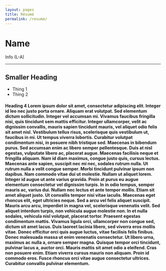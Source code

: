 ```yaml
---
layout: pages
title: Résumé
permalink: /resume/
---
```


# Name
Info (L-A)
***
## Smaller Heading
* Thing 1
* Thing 2

#### Heading 4 Lorem ipsum dolor sit amet, consectetur adipiscing elit. Integer id leo nec justo porta ornare. Aliquam erat volutpat. Sed elementum dictum sollicitudin. Integer vel accumsan mi. Vivamus faucibus fringilla nisi, quis tincidunt sem mattis efficitur. Integer ullamcorper, velit ac dignissim convallis, mauris sapien tincidunt mauris, vel aliquet odio felis sit amet nisl. Vestibulum tellus risus, scelerisque quis vestibulum ut, faucibus in mi. Ut tempus viverra lobortis. Curabitur volutpat condimentum nisi, in posuere nibh tristique sed. Maecenas in bibendum purus. Sed accumsan enim ac libero semper pellentesque. Duis at nisl egestas, vulputate libero ac, placerat augue. Maecenas facilisis neque et fringilla aliquam. Nam id diam maximus, congue justo quis, cursus lectus. Maecenas ante sapien, suscipit nec mi nec, sodales rutrum nulla. Ut rutrum nulla a velit congue semper. Morbi tincidunt pulvinar ipsum non dapibus. Nam commodo vitae dui ut molestie. Nullam ut aliquet lorem. Integer id augue ut ante varius gravida. Proin at purus eu augue elementum consectetur vel dignissim turpis. In in odio tempus, semper mauris ac, varius dui. Nullam nec lectus et ante tempor mollis. Etiam sit amet aliquet justo. Ut convallis tempor nisi vitae iaculis. Maecenas eget rhoncus elit, eget ultricies neque. Sed a arcu vel felis aliquet suscipit. Mauris arcu arcu, imperdiet in magna vel, scelerisque venenatis velit. Sed aliquet interdum turpis, non vehicula augue molestie non. In et nulla sodales, vehicula nisl volutpat, placerat tortor. Praesent egestas condimentum mattis. Vivamus ligula orci, ullamcorper non congue sed, dictum sit amet lacus. Duis laoreet lacinia libero, sed viverra eros mollis vitae. Donec efficitur orci quis augue luctus, vitae facilisis felis finibus. Donec malesuada massa ut enim venenatis consectetur. Ut libero urna, maximus ac nulla a, ornare semper magna. Quisque tempor orci tincidunt, pulvinar lacus a, auctor orci. Mauris mattis sit amet odio a eleifend. Cras non posuere enim. Etiam viverra cursus mauris non aliquam. Proin id commodo eros. Fusce rhoncus orci vitae augue consectetur ultrices. Curabitur convallis pulvinar elementum.


